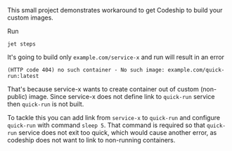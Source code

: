 This small project demonstrates workaround to get Codeship to build your custom images.

Run 

    jet steps
    
It's going to build only `example.com/service-x` and run will result in an error

    (HTTP code 404) no such container - No such image: example.com/quick-run:latest

That's because service-x wants to create container out of custom (non-public) image.
Since service-x does not define link to `quick-run` service then `quick-run` is not built.

To tackle this you can add link from `service-x` to `quick-run` and configure `quick-run` with command `sleep 5`.
That command is required so that `quick-run` service does not exit too quick, which would cause another error,
as codeship does not want to link to non-running containers.

